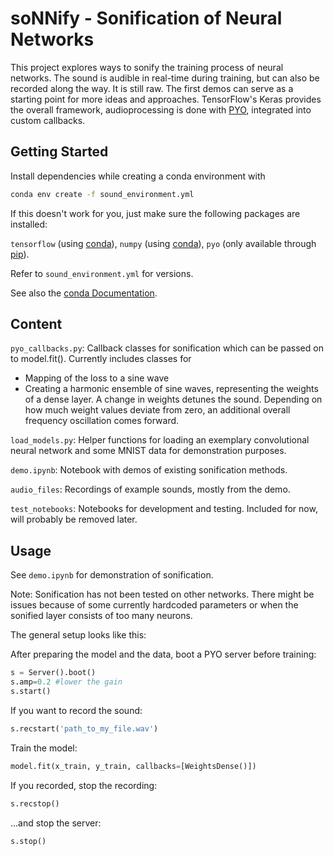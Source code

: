 # soNNify - Sonification of Neural Networks

This project explores ways to sonify the training process of neural networks. The sound is audible in real-time during training, but can also be recorded along the way.
It is still raw. The first demos can serve as a starting point for more ideas and approaches. TensorFlow's Keras provides the overall framework, audioprocessing is done with [PYO](https://github.com/belangeo/pyo), integrated into custom callbacks.

## Getting Started

Install dependencies while creating a conda environment with

```sh
conda env create -f sound_environment.yml
```
If this doesn't work for you, just make sure the following packages are installed:

`tensorflow` (using [conda](https://anaconda.org/anaconda/tensorflow)), `numpy` (using [conda](https://anaconda.org/conda-forge/numpy)), `pyo` (only available through [pip](https://pypi.org/project/pyo/)).

Refer to `sound_environment.yml` for versions.

See also the [conda Documentation](https://docs.conda.io/projects/conda/en/latest/user-guide/tasks/manage-environments.html).

## Content

`pyo_callbacks.py`: Callback classes for sonification which can be passed on to model.fit().
Currently includes classes for
* Mapping of the loss to a sine wave
* Creating a harmonic ensemble of sine waves, representing the weights of a dense layer. A change in weights detunes the sound. Depending on how much weight values deviate from zero, an additional overall frequency oscillation comes forward.

`load_models.py`: Helper functions for loading an exemplary convolutional neural network and some MNIST data for demonstration purposes.

`demo.ipynb`: Notebook with demos of existing sonification methods.

`audio_files`: Recordings of example sounds, mostly from the demo.

`test_notebooks`: Notebooks for development and testing. Included for now, will probably be removed later.

## Usage

See `demo.ipynb` for demonstration of sonification.

Note: Sonification has not been tested on other networks. There might be issues because of some currently hardcoded parameters or when the sonified layer consists of too many neurons.

The general setup looks like this:

After preparing the model and the data, boot a PYO server before training:
```python
s = Server().boot()
s.amp=0.2 #lower the gain
s.start()
```

If you want to record the sound:
```python
s.recstart('path_to_my_file.wav')
```

Train the model:
```python
model.fit(x_train, y_train, callbacks=[WeightsDense()])
```

If you recorded, stop the recording:
```python
s.recstop()
```

...and stop the server:
```python
s.stop()
```
